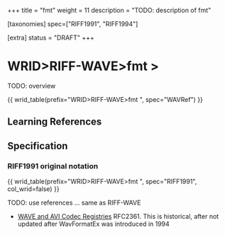 +++
title = "fmt"
weight = 11
description = "TODO: description of fmt"

[taxonomies]
spec=["RIFF1991", "RIFF1994"]

[extra]
status = "DRAFT"
+++

# WRID>RIFF-WAVE>fmt >

TODO: overview

{{ wrid_table(prefix="WRID>RIFF-WAVE>fmt ", spec="WAVRef") }}

## Learning References


## Specification

### RIFF1991 original notation

{{ wrid_table(prefix="WRID>RIFF-WAVE>fmt ", spec="RIFF1991", col_wrid=false) }}

TODO: use references ... same as RIFF-WAVE

* [WAVE and AVI Codec Registries](https://www.iana.org/assignments/wave-avi-codec-registry/wave-avi-codec-registry.xhtml) RFC2361. This is historical, after not updated after WavFormatEx was introduced in 1994 



